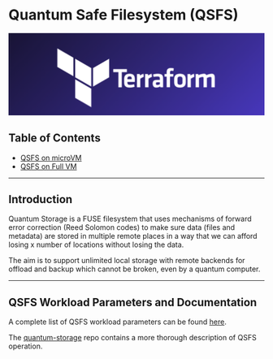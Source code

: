 <h1> Quantum Safe Filesystem (QSFS) </h1>

![ ](../advanced/img/terraform_.png)

<h2> Table of Contents </h2>

- [QSFS on microVM](./terraform_qsfs_on_microvm.md)
- [QSFS on Full VM](./terraform_qsfs_on_full_vm.md)

***

## Introduction

Quantum Storage is a FUSE filesystem that uses mechanisms of forward error correction (Reed Solomon codes) to make sure data (files and metadata) are stored in multiple remote places in a way that we can afford losing x number of locations without losing the data. 

The aim is to support unlimited local storage with remote backends for offload and backup which cannot be broken, even by a quantum computer.

***

## QSFS Workload Parameters and Documentation

A complete list of QSFS workload parameters can be found [here](https://github.com/threefoldtech/terraform-provider-grid/blob/development/docs/resources/deployment.md#nested-schema-for-qsfs).

The [quantum-storage](https://github.com/threefoldtech/quantum-storage) repo contains a more thorough description of QSFS operation.